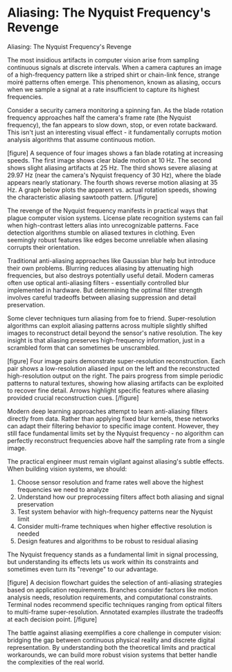 # Aliasing: The Nyquist Frequency's Revenge

Aliasing: The Nyquist Frequency's Revenge

The most insidious artifacts in computer vision arise from sampling continuous signals at discrete intervals. When a camera captures an image of a high-frequency pattern like a striped shirt or chain-link fence, strange moiré patterns often emerge. This phenomenon, known as aliasing, occurs when we sample a signal at a rate insufficient to capture its highest frequencies.

Consider a security camera monitoring a spinning fan. As the blade rotation frequency approaches half the camera's frame rate (the Nyquist frequency), the fan appears to slow down, stop, or even rotate backward. This isn't just an interesting visual effect - it fundamentally corrupts motion analysis algorithms that assume continuous motion.

[figure]
A sequence of four images shows a fan blade rotating at increasing speeds. The first image shows clear blade motion at 10 Hz. The second shows slight aliasing artifacts at 25 Hz. The third shows severe aliasing at 29.97 Hz (near the camera's Nyquist frequency of 30 Hz), where the blade appears nearly stationary. The fourth shows reverse motion aliasing at 35 Hz. A graph below plots the apparent vs. actual rotation speeds, showing the characteristic aliasing sawtooth pattern.
[/figure]

The revenge of the Nyquist frequency manifests in practical ways that plague computer vision systems. License plate recognition systems can fail when high-contrast letters alias into unrecognizable patterns. Face detection algorithms stumble on aliased textures in clothing. Even seemingly robust features like edges become unreliable when aliasing corrupts their orientation.

Traditional anti-aliasing approaches like Gaussian blur help but introduce their own problems. Blurring reduces aliasing by attenuating high frequencies, but also destroys potentially useful detail. Modern cameras often use optical anti-aliasing filters - essentially controlled blur implemented in hardware. But determining the optimal filter strength involves careful tradeoffs between aliasing suppression and detail preservation.

Some clever techniques turn aliasing from foe to friend. Super-resolution algorithms can exploit aliasing patterns across multiple slightly shifted images to reconstruct detail beyond the sensor's native resolution. The key insight is that aliasing preserves high-frequency information, just in a scrambled form that can sometimes be unscrambled.

[figure]
Four image pairs demonstrate super-resolution reconstruction. Each pair shows a low-resolution aliased input on the left and the reconstructed high-resolution output on the right. The pairs progress from simple periodic patterns to natural textures, showing how aliasing artifacts can be exploited to recover fine detail. Arrows highlight specific features where aliasing provided crucial reconstruction cues.
[/figure]

Modern deep learning approaches attempt to learn anti-aliasing filters directly from data. Rather than applying fixed blur kernels, these networks can adapt their filtering behavior to specific image content. However, they still face fundamental limits set by the Nyquist frequency - no algorithm can perfectly reconstruct frequencies above half the sampling rate from a single image.

The practical engineer must remain vigilant against aliasing's subtle effects. When building vision systems, we should:
1. Choose sensor resolution and frame rates well above the highest frequencies we need to analyze
2. Understand how our preprocessing filters affect both aliasing and signal preservation
3. Test system behavior with high-frequency patterns near the Nyquist limit
4. Consider multi-frame techniques when higher effective resolution is needed
5. Design features and algorithms to be robust to residual aliasing

The Nyquist frequency stands as a fundamental limit in signal processing, but understanding its effects lets us work within its constraints and sometimes even turn its "revenge" to our advantage.

[figure]
A decision flowchart guides the selection of anti-aliasing strategies based on application requirements. Branches consider factors like motion analysis needs, resolution requirements, and computational constraints. Terminal nodes recommend specific techniques ranging from optical filters to multi-frame super-resolution. Annotated examples illustrate the tradeoffs at each decision point.
[/figure]

The battle against aliasing exemplifies a core challenge in computer vision: bridging the gap between continuous physical reality and discrete digital representation. By understanding both the theoretical limits and practical workarounds, we can build more robust vision systems that better handle the complexities of the real world.